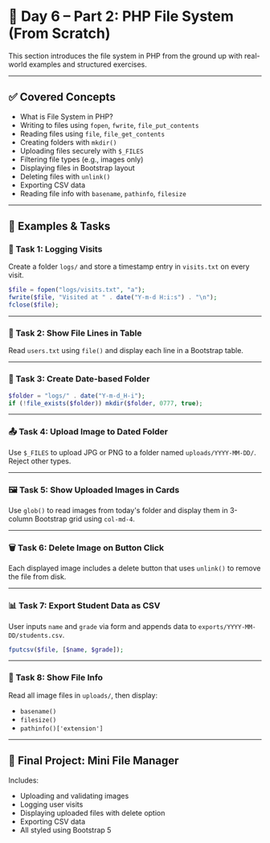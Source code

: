 
# 📘 Day 6 – Part 2: PHP File System (From Scratch)

This section introduces the file system in PHP from the ground up with real-world examples and structured exercises.

---

## ✅ Covered Concepts

- What is File System in PHP?
- Writing to files using `fopen`, `fwrite`, `file_put_contents`
- Reading files using `file`, `file_get_contents`
- Creating folders with `mkdir()`
- Uploading files securely with `$_FILES`
- Filtering file types (e.g., images only)
- Displaying files in Bootstrap layout
- Deleting files with `unlink()`
- Exporting CSV data
- Reading file info with `basename`, `pathinfo`, `filesize`

---

## 🔸 Examples & Tasks

### 📄 Task 1: Logging Visits

Create a folder `logs/` and store a timestamp entry in `visits.txt` on every visit.

```php
$file = fopen("logs/visits.txt", "a");
fwrite($file, "Visited at " . date("Y-m-d H:i:s") . "\n");
fclose($file);
```

---

### 📄 Task 2: Show File Lines in Table

Read `users.txt` using `file()` and display each line in a Bootstrap table.

---

### 📁 Task 3: Create Date-based Folder

```php
$folder = "logs/" . date("Y-m-d_H-i");
if (!file_exists($folder)) mkdir($folder, 0777, true);
```

---

### 📤 Task 4: Upload Image to Dated Folder

Use `$_FILES` to upload JPG or PNG to a folder named `uploads/YYYY-MM-DD/`. Reject other types.

---

### 🖼️ Task 5: Show Uploaded Images in Cards

Use `glob()` to read images from today's folder and display them in 3-column Bootstrap grid using `col-md-4`.

---

### 🗑️ Task 6: Delete Image on Button Click

Each displayed image includes a delete button that uses `unlink()` to remove the file from disk.

---

### 📊 Task 7: Export Student Data as CSV

User inputs `name` and `grade` via form and appends data to `exports/YYYY-MM-DD/students.csv`.

```php
fputcsv($file, [$name, $grade]);
```

---

### 📌 Task 8: Show File Info

Read all image files in `uploads/`, then display:
- `basename()`
- `filesize()`
- `pathinfo()['extension']`

---

## 🧩 Final Project: Mini File Manager

Includes:
- Uploading and validating images
- Logging user visits
- Displaying uploaded files with delete option
- Exporting CSV data
- All styled using Bootstrap 5

